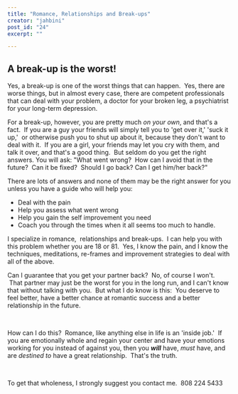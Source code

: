 ```yaml
---
title: "Romance, Relationships and Break-ups"
creator: "jahbini"
post_id: "24"
excerpt: ""

---
```

<h2>A break-up is the worst!</h2>
Yes, a break-up is one of the worst things that can happen.  Yes, there are worse things, but in almost every case, there are competent professionals that can deal with your problem, a doctor for your broken leg, a psychiatrist for your long-term depression.

For a break-up, however, you are pretty much <em>on your own</em>, and that's a fact.  If you are a guy your friends will simply tell you to 'get over it,' 'suck it up,'  or otherwise push you to shut up about it, because they don't want to deal with it.  If you are a girl, your friends may let you cry with them, and talk it over, and that's a good thing.  But seldom do you get the right answers. You will ask: "What went wrong?  How can I avoid that in the future?  Can it be fixed?  Should I go back? Can I get him/her back?" 

There are lots of answers and none of them may be the right answer for you unless you have a guide who will help you:
<ul>
	<li>Deal with the pain</li>
	<li>Help you assess what went wrong</li>
	<li>Help you gain the self improvement you need</li>
	<li>Coach you through the times when it all seems too much to handle.</li>
</ul>
I specialize in romance,  relationships and break-ups.  I can help you with this problem whether you are 18 or 81.  Yes, I know the pain, and I know the techniques, meditations, re-frames and improvement strategies to deal with all of the above.

Can I guarantee that you get your partner back?  No, of course I won't.  That partner may just be the worst for you in the long run, and I can't know that without talking with you.  But what I do know is this:  You deserve to feel better, have a better chance at romantic success and a better relationship in the future.

 

How can I do this?  Romance, like anything else in life is an 'inside job.'  If you are emotionally whole and regain your center and have your emotions working for you instead of against you, then you <em><strong>will</strong></em> have, <em>must</em> have, and are <em>destined to</em> have a great relationship.  That's the truth.

 

To get that wholeness, I strongly suggest you contact me.  808 224 5433